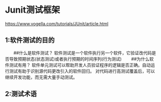 Junit测试框架
====
https://www.vogella.com/tutorials/JUnit/article.html<br>

1:软件测试的目的
------
　　##什么是软件测试？
    软件测试是一个软件执行另一个软件，它验证改代码是否导致预期状态(状态测试)或者执行预期的时间序列(行为测试)
　　##为什么软件测试有用？
    软件单元测试可以帮助开发人员验证程序的逻辑是否正确。自动运行测试有助于识别源代码更改引入的软件回归。
    对代码进行高测试覆盖后，可以继续开发功能，而无需大量手动测试。

2:测试术语
------
